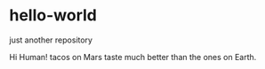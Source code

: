 # hello-world
just another repository

Hi Human!
tacos on Mars taste much better than the ones on Earth.
